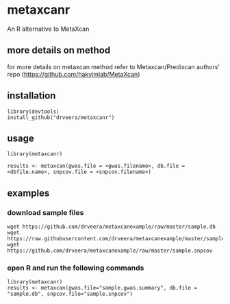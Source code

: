 # metaxcanr
An R alternative to MetaXcan 

## more details on method
for more details on metaxcan method refer to Metaxcan/Predixcan authors' repo (https://github.com/hakyimlab/MetaXcan)

## installation
```
library(devtools)
install_github("drveera/metaxcanr")
```

## usage 
```
library(metaxcanr)

results <- metaxcan(gwas.file = <gwas.filename>, db.file = <dbfile.name>, snpcov.file = <snpcov.filename>)
```

## examples

### download sample files

```
wget https://github.com/drveera/metaxcanexample/raw/master/sample.db
wget https://raw.githubusercontent.com/drveera/metaxcanexample/master/sample.gwas.summary
wget https://github.com/drveera/metaxcanexample/raw/master/sample.snpcov
```

### open R and run the following commands

```
library(metaxcanr)
results <- metaxcan(gwas.file="sample.gwas.summary", db.file = "sample.db", snpcov.file="sample.snpcov")

```
